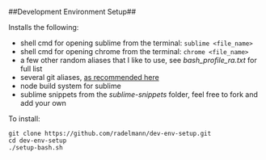 ##Development Environment Setup##

Installs the following:
- shell cmd for opening sublime from the terminal: `sublime <file_name>`
- shell cmd for opening chrome from the terminal: `chrome <file_name>`
- a few other random aliases that I like to use, see *bash_profile_ra.txt* for full list
- several git aliases, [as recommended here](http://gitimmersion.com/lab_11.html)
- node build system for sublime
- sublime snippets from the *sublime-snippets* folder, feel free to fork and add your own

To install:
```
git clone https://github.com/radelmann/dev-env-setup.git
cd dev-env-setup
./setup-bash.sh
```

